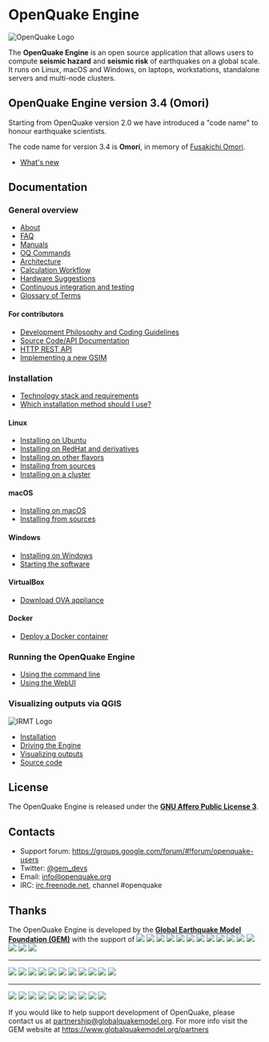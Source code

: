 # OpenQuake Engine

![OpenQuake Logo](https://github.com/gem/oq-infrastructure/raw/master/logos/oq-logo.png)

The **OpenQuake Engine** is an open source application that allows users to compute **seismic hazard** and **seismic risk** of earthquakes on a global scale. It runs on Linux, macOS and Windows, on laptops, workstations, standalone servers and multi-node clusters.

<!-- GEM BEGIN: apply the following patch with the proper values for the next release
-[![Build Status](https://travis-ci.org/gem/oq-engine.svg?branch=master)](https://travis-ci.org/gem/oq-engine)
 
-### Current stable
+## OpenQuake Engine version 2.6 (Gutenberg)
 
-Current stable version is the **OpenQuake Engine 2.5** 'Fourier'. The documentation is available at https://github.com/gem/oq-engine/tree/engine-2.5#openquake-engine.
-* [What's new](https://github.com/gem/oq-engine/blob/engine-2.5/doc/whats-new.md)
-
+Starting from OpenQuake version 2.0 we have introduced a "code name" to honour earthquake scientists.
 
+The code name for version 2.6 is **Gutenberg**, in memory of [Beno Gutenberg](https://en.wikipedia.org/wiki/Beno_Gutenberg).
+* [What's new](https://github.com/gem/oq-engine/blob/engine-2.6/doc/whats-new.md)
+ 
+## Documentation
-## Documentation (master tree)
-->
## OpenQuake Engine version 3.4 (Omori)

Starting from OpenQuake version 2.0 we have introduced a "code name" to honour earthquake scientists.
 
The code name for version 3.4 is **Omori**, in memory of [Fusakichi Omori](https://en.wikipedia.org/wiki/Fusakichi_Omori).

* [What's new](https://github.com/gem/oq-engine/blob/engine-3.4/doc/whats-new.md)
 
## Documentation

<!-- GEM END -->

### General overview

* [About](https://github.com/gem/oq-engine/blob/engine-3.4/doc/about.md)
* [FAQ](https://github.com/gem/oq-engine/blob/engine-3.4/doc/faq.md)
* [Manuals](https://www.globalquakemodel.org/single-post/OpenQuake-Engine-Manual)
* [OQ Commands](https://github.com/gem/oq-engine/blob/engine-3.4/doc/oq-commands.md)
* [Architecture](https://github.com/gem/oq-engine/blob/engine-3.4/doc/sphinx/architecture.rst)
* [Calculation Workflow](https://github.com/gem/oq-engine/blob/engine-3.4/doc/calculation-workflow.md)
* [Hardware Suggestions](https://github.com/gem/oq-engine/blob/engine-3.4/doc/hardware-suggestions.md)
* [Continuous integration and testing](https://github.com/gem/oq-engine/blob/engine-3.4/doc/testing.md)
* [Glossary of Terms](https://github.com/gem/oq-engine/blob/engine-3.4/doc/glossary.md)

#### For contributors

* [Development Philosophy and Coding Guidelines](https://github.com/gem/oq-engine/blob/engine-3.4/doc/development-guidelines.md)
* [Source Code/API Documentation](http://docs.openquake.org/oq-engine/)
* [HTTP REST API](https://github.com/gem/oq-engine/blob/engine-3.4/doc/web-api.md)
* [Implementing a new GSIM](https://github.com/gem/oq-engine/blob/engine-3.4/doc/implementing-new-gsim.md)

### Installation

* [Technology stack and requirements](https://github.com/gem/oq-engine/blob/engine-3.4/doc/requirements.md)
* [Which installation method should I use?](https://github.com/gem/oq-engine/blob/engine-3.4/doc/installing/overview.md)

#### Linux

* [Installing on Ubuntu](https://github.com/gem/oq-engine/blob/engine-3.4/doc/installing/ubuntu.md)
* [Installing on RedHat and derivatives](https://github.com/gem/oq-engine/blob/engine-3.4/doc/installing/rhel.md)
* [Installing on other flavors](https://github.com/gem/oq-engine/blob/engine-3.4/doc/installing/linux-generic.md)
* [Installing from sources](https://github.com/gem/oq-engine/blob/engine-3.4/doc/installing/development.md)
* [Installing on a cluster](https://github.com/gem/oq-engine/blob/engine-3.4/doc/installing/cluster.md)

#### macOS

* [Installing on macOS](https://github.com/gem/oq-engine/blob/engine-3.4/doc/installing/macos.md)
* [Installing from sources](https://github.com/gem/oq-engine/blob/engine-3.4/doc/installing/development.md#macos)

#### Windows

* [Installing on Windows](https://github.com/gem/oq-engine/blob/engine-3.4/doc/installing/windows.md)
* [Starting the software](https://github.com/gem/oq-engine/blob/engine-3.4/doc/running/windows.md)

#### VirtualBox

* [Download OVA appliance](https://downloads.openquake.org/ova/stable/)

#### Docker

* [Deploy a Docker container](https://github.com/gem/oq-engine/blob/engine-3.4/doc/installing/docker.md)

### Running the OpenQuake Engine

* [Using the command line](https://github.com/gem/oq-engine/blob/engine-3.4/doc/running/unix.md)
* [Using the WebUI](https://github.com/gem/oq-engine/blob/engine-3.4/doc/running/server.md)

### Visualizing outputs via QGIS

![IRMT Logo](https://github.com/gem/oq-infrastructure/raw/master/icons/irmt_icon.png)

* [Installation](https://docs.openquake.org/oq-irmt-qgis/latest/00_installation.html)
* [Driving the Engine](https://docs.openquake.org/oq-irmt-qgis/latest/14_driving_the_oqengine.html)
* [Visualizing outputs](https://docs.openquake.org/oq-irmt-qgis/latest/15_viewer_dock.html)
* [Source code](https://github.com/gem/oq-irmt-qgis)

## License

The OpenQuake Engine is released under the **[GNU Affero Public License 3](https://github.com/gem/oq-engine/blob/engine-3.4/LICENSE)**.

## Contacts

* Support forum: https://groups.google.com/forum/#!forum/openquake-users
* Twitter: [@gem_devs](https://twitter.com/gem_devs)
* Email: info@openquake.org
* IRC: [irc.freenode.net](https://webchat.freenode.net/), channel #openquake

## Thanks

The OpenQuake Engine is developed by the **[Global Earthquake Model Foundation (GEM)](http://gem.foundation)** with the support of
![](https://github.com/gem/oq-infrastructure/raw/master/logos/aus.png)
![](https://github.com/gem/oq-infrastructure/raw/master/logos/cidigen.png)
![](https://github.com/gem/oq-infrastructure/raw/master/logos/sg_170x104.jpg)
![](https://github.com/gem/oq-infrastructure/raw/master/logos/gfz.png)
![](https://github.com/gem/oq-infrastructure/raw/master/logos/pcn.jpg)
![](https://github.com/gem/oq-infrastructure/raw/master/logos/nied.png)
![](https://github.com/gem/oq-infrastructure/raw/master/logos/nset.png)
![](https://github.com/gem/oq-infrastructure/raw/master/logos/morst.jpg)
![](https://github.com/gem/oq-infrastructure/raw/master/logos/RCN.jpg)
![](https://github.com/gem/oq-infrastructure/raw/master/logos/swiss_1.jpg)
![](https://github.com/gem/oq-infrastructure/raw/master/logos/tem.jpg)
![](https://github.com/gem/oq-infrastructure/raw/master/logos/TCIP-01.png)
![](https://github.com/gem/oq-infrastructure/raw/master/logos/nerc.png)
![](https://github.com/gem/oq-infrastructure/raw/master/logos/usaid_BsOsE8Z_QZnaG6c.jpg)
![](https://github.com/gem/oq-infrastructure/raw/master/logos/FUNVISIS_GEM_logo.png)

***

![](https://github.com/gem/oq-infrastructure/raw/master/logos/FMGlobal.jpg)
![](https://github.com/gem/oq-infrastructure/raw/master/logos/hannoverRe.jpg)
![](https://github.com/gem/oq-infrastructure/raw/master/logos/Nephila.jpg)
![](https://github.com/gem/oq-infrastructure/raw/master/logos/munichre_HwOCwR4.jpg)
![](https://github.com/gem/oq-infrastructure/raw/master/logos/zurich_3eh504q.jpg)
![](https://github.com/gem/oq-infrastructure/raw/master/logos/Air_JlQh6Ke.jpg)
![](https://github.com/gem/oq-infrastructure/raw/master/logos/sur_170x104.jpg)
![](https://github.com/gem/oq-infrastructure/raw/master/logos/EUCENTRE_BRAw8x4.jpg)
![](https://github.com/gem/oq-infrastructure/raw/master/logos/GiroJ.jpg)
![](https://github.com/gem/oq-infrastructure/raw/master/logos/arup.jpg)
![](https://github.com/gem/oq-infrastructure/raw/master/logos/OYO_1.jpg)

***

![](https://github.com/gem/oq-infrastructure/raw/master/logos/OECD.jpg)
![](https://github.com/gem/oq-infrastructure/raw/master/logos/worldbank_2.jpg)
![](https://github.com/gem/oq-infrastructure/raw/master/logos/ISDR.jpg)
![](https://github.com/gem/oq-infrastructure/raw/master/logos/Unesco.jpg)
![](https://github.com/gem/oq-infrastructure/raw/master/logos/iaspei.jpg)
![](https://github.com/gem/oq-infrastructure/raw/master/logos/iaee.jpg)
![](https://github.com/gem/oq-infrastructure/raw/master/logos/istructe.jpg)
![](https://github.com/gem/oq-infrastructure/raw/master/logos/cssc.jpg)
![](https://github.com/gem/oq-infrastructure/raw/master/logos/IRDRICSU.png)
![](https://github.com/gem/oq-infrastructure/raw/master/logos/EERI_GEM.png)

If you would like to help support development of OpenQuake, please contact us at [partnership@globalquakemodel.org](mailto:partnership@globalquakemodel.org).
For more info visit the GEM website at https://www.globalquakemodel.org/partners
